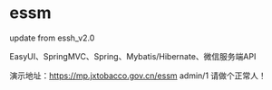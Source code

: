 # essm
update from essh_v2.0

EasyUI、SpringMVC、Spring、Mybatis/Hibernate、微信服务端API

演示地址：https://mp.jxtobacco.gov.cn/essm admin/1
请做个正常人！
